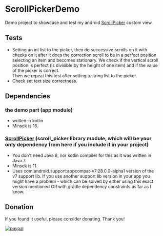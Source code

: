 # ScrollPickerDemo
Demo project to showcase and test my android [ScrollPicker](https://github.com/tomeeeS/ScrollPicker) custom view.


## Tests
* Setting an int list to the picker, then do successive scrolls on it with checks on it after it does the correction scroll to be in a perfect position selecting an item and becomes stationary. We check if the vertical scroll position is perfect (is divisible by the height of one item) and if the value of the picker is correct.  
Then we repeat this test after setting a string list to the picker.
* Check set text size correctness.

## Dependencies

### the demo part (app module)
* written in kotlin 
* Minsdk is 16.  

### [ScrollPicker](https://github.com/tomeeeS/ScrollPicker) (scroll_picker library module, which will be your only dependency from here if you include it in your project)
* You don't need Java 8, nor kotlin compiler for this as it was written in Java 7.  
* Minsdk is 11.  
* Uses com.android.support:appcompat-v7:28.0.0-alpha1 version of the v7 support lib. If you use another support lib version in your app you might have a problem - which can be solved by either using this exact version mentioned OR with gradle dependency constraints as far as I know.

## Donation
If you found it useful, please consider donating. Thank you!  

[![paypal](https://www.paypalobjects.com/en_US/i/btn/btn_donateCC_LG.gif)](https://www.paypal.com/cgi-bin/webscr?cmd=_s-xclick&hosted_button_id=6B7WYZW78DBS2)
